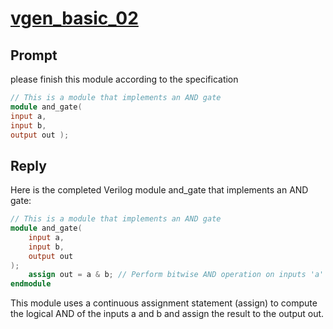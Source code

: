 # [vgen_basic_02](https://github.com/shailja-thakur/VGen/blob/main/prompts-and-testbenches/basic2/prompt1_and_gate.v)
## Prompt
please finish this module according to the specification
```verilog
// This is a module that implements an AND gate
module and_gate( 
input a, 
input b, 
output out );
```
## Reply
Here is the completed Verilog module and_gate that implements an AND gate:
```verilog
// This is a module that implements an AND gate
module and_gate( 
    input a, 
    input b, 
    output out 
);
    assign out = a & b; // Perform bitwise AND operation on inputs 'a' and 'b'
endmodule
```
This module uses a continuous assignment statement (assign) to compute the logical AND of the inputs a and b and assign the result to the output out.